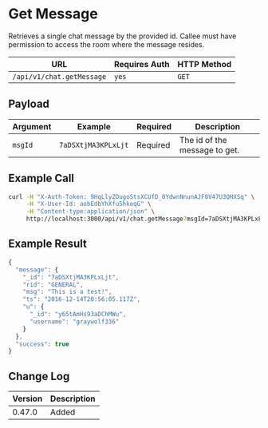 # Get Message

Retrieves a single chat message by the provided id. Callee must have permission to access the room where the message resides.

| URL                       | Requires Auth | HTTP Method |
| ------------------------- | ------------- | ----------- |
| `/api/v1/chat.getMessage` | `yes`         | `GET`       |

## Payload

| Argument | Example             | Required | Description                   |
| -------- | ------------------- | -------- | ----------------------------- |
| `msgId`  | `7aDSXtjMA3KPLxLjt` | Required | The id of the message to get. |

## Example Call

```bash
curl -H "X-Auth-Token: 9HqLlyZOugoStsXCUfD_0YdwnNnunAJF8V47U3QHXSq" \
     -H "X-User-Id: aobEdbYhXfu5hkeqG" \
     -H "Content-type:application/json" \
     http://localhost:3000/api/v1/chat.getMessage?msgId=7aDSXtjMA3KPLxLjt
```

## Example Result

```javascript
{
  "message": {
    "_id": "7aDSXtjMA3KPLxLjt",
    "rid": "GENERAL",
    "msg": "This is a test!",
    "ts": "2016-12-14T20:56:05.117Z",
    "u": {
      "_id": "y65tAmHs93aDChMWu",
      "username": "graywolf336"
    }
  },
  "success": true
}
```

## Change Log

| Version | Description |
| ------- | ----------- |
| 0.47.0  | Added       |
